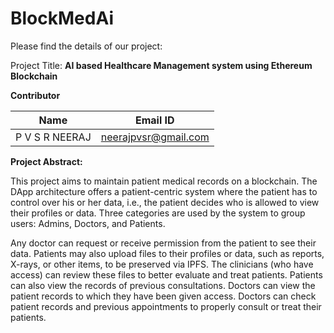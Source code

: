 # BlockMedAi



Please find the details of our project:

Project Title: **AI based Healthcare Management system using Ethereum Blockchain**


**Contributor**

Name | Email ID |
--- | --- |
P V S R NEERAJ | neerajpvsr@gmail.com |
 


**Project Abstract:**

This project aims to maintain patient medical records on a blockchain. 
The DApp architecture offers a patient-centric system where the patient 
has to control over his or her data, i.e., the patient decides who is allowed 
to view their profiles or data. Three categories are used by the system to 
group users: Admins, Doctors, and Patients.

Any doctor can request or receive permission from the patient to see their data. 
Patients may also upload files to their profiles or data, such as reports, X-rays, 
or other items, to be preserved via IPFS. The clinicians (who have access) can 
review these files to better evaluate and treat patients. Patients can also view 
the records of previous consultations. Doctors can view the patient records to 
which they have been given access. Doctors can check patient records and previous 
appointments to properly consult or treat their patients.


